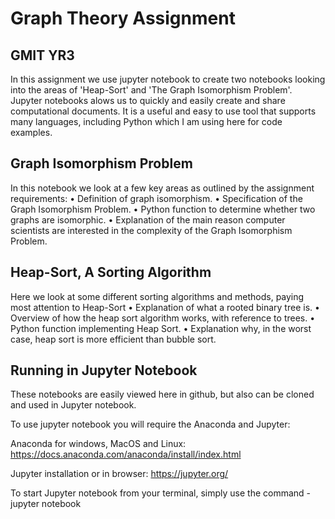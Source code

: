# Graph Theory Assignment
## GMIT YR3

In this assignment we use jupyter notebook to create two notebooks looking into the areas of 'Heap-Sort' and 'The Graph Isomorphism Problem'. Jupyter notebooks alows us to quickly and easily create and share computational documents. It is a useful and easy to use tool that supports many languages, including Python which I am using here for code examples.

## Graph Isomorphism Problem

In this notebook we look at a few key areas as outlined by the assignment requirements:
• Definition of graph isomorphism.
• Specification of the Graph Isomorphism Problem.
• Python function to determine whether two graphs are isomorphic.
• Explanation of the main reason computer scientists are interested in the complexity of
the Graph Isomorphism Problem.


## Heap-Sort, A Sorting Algorithm

Here we look at some different sorting algorithms and methods, paying most attention to Heap-Sort
• Explanation of what a rooted binary tree is.
• Overview of how the heap sort algorithm works, with reference to trees.
• Python function implementing Heap Sort.
• Explanation why, in the worst case, heap sort is more efficient than bubble sort.

## Running in Jupyter Notebook

These notebooks are easily viewed here in github, but also can be cloned and used in Jupyter notebook.

To use jupyter notebook you will require the Anaconda and Jupyter:

Anaconda for windows, MacOS and Linux: https://docs.anaconda.com/anaconda/install/index.html

Jupyter installation or in browser: https://jupyter.org/

To start Jupyter notebook from your terminal, simply use the command - jupyter notebook
